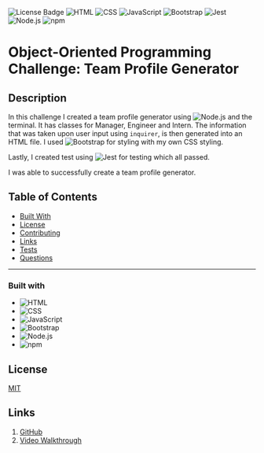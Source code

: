 ![License Badge](https://img.shields.io/badge/license-MIT-yellow.svg) ![HTML](https://img.shields.io/badge/HTML5-E34F26?style=for-the-badge&logo=html5&logoColor=white) ![CSS](https://img.shields.io/badge/CSS3-1572B6?style=for-the-badge&logo=css3&logoColor=white) ![JavaScript](https://badges.aleen42.com/src/javascript.svg) ![Bootstrap](https://img.shields.io/badge/Bootstrap-563D7C?style=for-the-badge&logo=bootstrap&logoColor=white) ![Jest](https://img.shields.io/badge/Jest-C21325?style=for-the-badge&logo=jest&logoColor=white) ![Node.js](https://badges.aleen42.com/src/node.svg) ![npm](https://badges.aleen42.com/src/npm.svg) 
 
# Object-Oriented Programming Challenge: Team Profile Generator

## Description
In this challenge I created a team profile generator using ![Node.js](https://badges.aleen42.com/src/node.svg) and the terminal. It has classes for Manager, Engineer and Intern. The information that was taken upon user input using <code>inquirer</code>, is then generated into an HTML file. I used ![Bootstrap](https://img.shields.io/badge/Bootstrap-563D7C?style=for-the-badge&logo=bootstrap&logoColor=white) for styling with my own CSS styling.

Lastly, I created test using ![Jest](https://img.shields.io/badge/Jest-C21325?style=for-the-badge&logo=jest&logoColor=white) for testing which all passed. 

I was able to successfully create a team profile generator.  

  ## Table of Contents

  * [Built With](#Built-With)
  * [License](#License)
  * [Contributing](#Contributing)
  * [Links](#Links)
  * [Tests](#Tests)
  * [Questions](#Questions)
  ***

  
  ### Built with
  
  - ![HTML](https://img.shields.io/badge/HTML5-E34F26?style=for-the-badge&logo=html5&logoColor=white)
  - ![CSS](https://img.shields.io/badge/CSS3-1572B6?style=for-the-badge&logo=css3&logoColor=white)
  - ![JavaScript](https://badges.aleen42.com/src/javascript.svg)
  - ![Bootstrap](https://img.shields.io/badge/Bootstrap-563D7C?style=for-the-badge&logo=bootstrap&logoColor=white)
  - ![Node.js](https://badges.aleen42.com/src/node.svg)
  - ![npm](https://badges.aleen42.com/src/npm.svg)


  ## License
  [MIT](https://opensource.org/licenses/MIT)


  ## Links

  1. [GitHub](https://github.com/mlcundayag/profile-generator)
  2. [Video Walkthrough]()


  